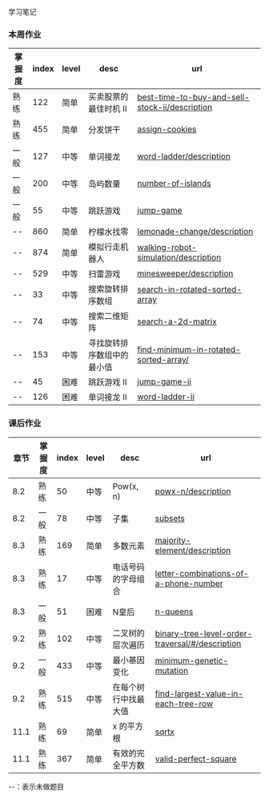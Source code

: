 学习笔记

### 本周作业
掌握度 | index | level | desc | url
---|---|---|---|---
熟练 | 122 | 简单 | 买卖股票的最佳时机 II | [best-time-to-buy-and-sell-stock-ii/description](https://leetcode-cn.com/problems/best-time-to-buy-and-sell-stock-ii)
熟练 | 455 | 简单 | 分发饼干 | [assign-cookies](https://leetcode-cn.com/problems/assign-cookies)
一般 | 127 | 中等 | 单词接龙 | [word-ladder/description](https://leetcode-cn.com/problems/word-ladder/description)
一般 | 200 | 中等 | 岛屿数量 | [number-of-islands](https://leetcode-cn.com/problems/number-of-islands)
一般 | 55 | 中等 | 跳跃游戏 | [jump-game](https://leetcode-cn.com/problems/jump-game)
-- | 860 | 简单 | 柠檬水找零 | [lemonade-change/description](https://leetcode-cn.com/problems/lemonade-change/description)
-- | 874 | 简单 | 模拟行走机器人 | [walking-robot-simulation/description](https://leetcode-cn.com/problems/walking-robot-simulation/description)
-- | 529 | 中等 | 扫雷游戏 | [minesweeper/description](https://leetcode-cn.com/problems/minesweeper/description)
-- | 33 | 中等 | 搜索旋转排序数组 | [search-in-rotated-sorted-array](https://leetcode-cn.com/problems/search-in-rotated-sorted-array)
-- | 74 | 中等 | 搜索二维矩阵 | [search-a-2d-matrix](https://leetcode-cn.com/problems/search-a-2d-matrix)
-- | 153 | 中等 | 寻找旋转排序数组中的最小值 | [find-minimum-in-rotated-sorted-array/](https://leetcode-cn.com/problems/find-minimum-in-rotated-sorted-array)
-- | 45 | 困难 | 跳跃游戏 II | [jump-game-ii](https://leetcode-cn.com/problems/jump-game-ii)
-- | 126 | 困难 | 单词接龙 II | [word-ladder-ii](https://leetcode-cn.com/problems/word-ladder-ii)

### 课后作业
章节 | 掌握度 | index | level | desc | url
---|---|---|---|---|---
8.2 | 熟练 | 50 | 中等| Pow(x, n) | [powx-n/description](https://leetcode-cn.com/problems/powx-n)
8.2 | 一般 | 78 | 中等| 子集 | [subsets](https://leetcode-cn.com/problems/subsets)
8.3 | 熟练 | 169 | 简单 | 多数元素 | [majority-element/description](https://leetcode-cn.com/problems/majority-element/description)
8.3 | 熟练 | 17 | 中等 | 电话号码的字母组合 | [letter-combinations-of-a-phone-number](https://leetcode-cn.com/problems/letter-combinations-of-a-phone-number)
8.3 | 一般 | 51 | 困难 | N皇后 | [n-queens](https://leetcode-cn.com/problems/n-queens)
9.2 | 熟练 | 102 | 中等 | 二叉树的层次遍历 | [binary-tree-level-order-traversal/#/description](https://leetcode-cn.com/problems/binary-tree-level-order-traversal/#/description)
9.2 | 一般 | 433 | 中等 | 最小基因变化 | [minimum-genetic-mutation](https://leetcode-cn.com/problems/minimum-genetic-mutation)
9.2 | 熟练 | 515 | 中等 | 在每个树行中找最大值 | [find-largest-value-in-each-tree-row](https://leetcode-cn.com/problems/find-largest-value-in-each-tree-row)
11.1 | 熟练 | 69 | 简单 | x 的平方根 | [sqrtx](https://leetcode-cn.com/problems/sqrtx)
11.1 | 熟练 | 367 | 简单 | 有效的完全平方数 | [valid-perfect-square](https://leetcode-cn.com/problems/valid-perfect-square)

--：表示未做题目
